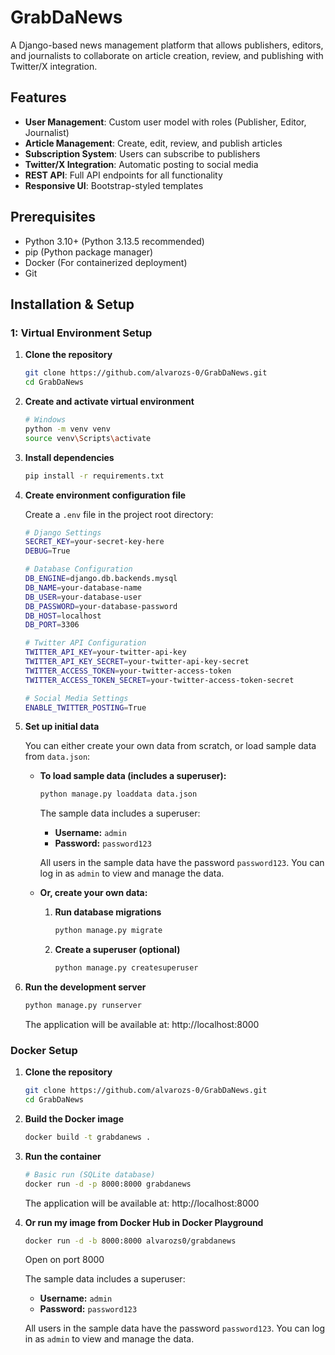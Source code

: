 # GrabDaNews

A Django-based news management platform that allows publishers, editors, and journalists to collaborate on article creation, review, and publishing with Twitter/X integration.

## Features

- **User Management**: Custom user model with roles (Publisher, Editor, Journalist)
- **Article Management**: Create, edit, review, and publish articles
- **Subscription System**: Users can subscribe to publishers
- **Twitter/X Integration**: Automatic posting to social media
- **REST API**: Full API endpoints for all functionality
- **Responsive UI**: Bootstrap-styled templates

## Prerequisites

- Python 3.10+ (Python 3.13.5 recommended)
- pip (Python package manager)
- Docker (For containerized deployment)
- Git

## Installation & Setup

### 1: Virtual Environment Setup

1. **Clone the repository**

   ```bash
   git clone https://github.com/alvarozs-0/GrabDaNews.git
   cd GrabDaNews
   ```

2. **Create and activate virtual environment**

   ```bash
   # Windows
   python -m venv venv
   source venv\Scripts\activate
   ```

3. **Install dependencies**

   ```bash
   pip install -r requirements.txt
   ```

4. **Create environment configuration file**

   Create a `.env` file in the project root directory:

   ```bash
   # Django Settings
   SECRET_KEY=your-secret-key-here
   DEBUG=True

   # Database Configuration
   DB_ENGINE=django.db.backends.mysql
   DB_NAME=your-database-name
   DB_USER=your-database-user
   DB_PASSWORD=your-database-password
   DB_HOST=localhost
   DB_PORT=3306

   # Twitter API Configuration
   TWITTER_API_KEY=your-twitter-api-key
   TWITTER_API_KEY_SECRET=your-twitter-api-key-secret
   TWITTER_ACCESS_TOKEN=your-twitter-access-token
   TWITTER_ACCESS_TOKEN_SECRET=your-twitter-access-token-secret

   # Social Media Settings
   ENABLE_TWITTER_POSTING=True
   ```

5. **Set up initial data**

   You can either create your own data from scratch, or load sample data from `data.json`:

   - **To load sample data (includes a superuser):**

     ```bash
     python manage.py loaddata data.json
     ```

     The sample data includes a superuser:

     - **Username:** `admin`
     - **Password:** `password123`

     All users in the sample data have the password `password123`. You can log in as `admin` to view and manage the data.

   - **Or, create your own data:**
     1. **Run database migrations**
        ```bash
        python manage.py migrate
        ```
     2. **Create a superuser (optional)**
        ```bash
        python manage.py createsuperuser
        ```

6. **Run the development server**

   ```bash
   python manage.py runserver
   ```

   The application will be available at: http://localhost:8000

### Docker Setup

1. **Clone the repository**

   ```bash
   git clone https://github.com/alvarozs-0/GrabDaNews.git
   cd GrabDaNews
   ```

2. **Build the Docker image**

   ```bash
   docker build -t grabdanews .
   ```

3. **Run the container**

   ```bash
   # Basic run (SQLite database)
   docker run -d -p 8000:8000 grabdanews
   ```

   The application will be available at: http://localhost:8000

4. **Or run my image from Docker Hub in Docker Playground**

   ```bash
   docker run -d -b 8000:8000 alvarozs0/grabdanews
   ```

   Open on port 8000

   The sample data includes a superuser:

     - **Username:** `admin`
     - **Password:** `password123`

     All users in the sample data have the password `password123`. You can log in as `admin` to view and manage the data.
